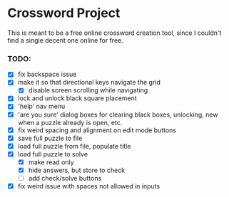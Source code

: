 # Crossword Project

This is meant to be a free online crossword creation tool, since I couldn't find a single decent one online for free.

### TODO:

- [x] fix backspace issue
- [x] make it so that directional keys navigate the grid
  - [x] disable screen scrolling while navigating
- [x] lock and unlock black square placement
- [x] 'help' nav menu
- [x] 'are you sure' dialog boxes for clearing black boxes, unlocking, new when a puzzle already is open, etc.
- [x] fix weird spacing and alignment on edit mode buttons
- [x] save full puzzle to file
- [x] load full puzzle from file, populate title
- [x] load full puzzle to solve
  - [x] make read only
  - [x] hide answers, but store to check
  - [ ] add check/solve buttons
- [x] fix weird issue with spaces not allowed in inputs
